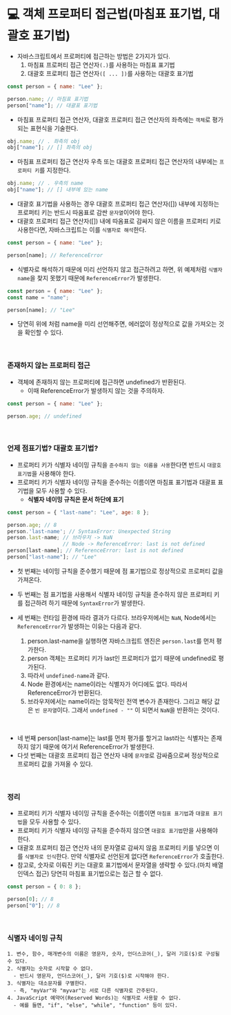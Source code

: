 # 💻 객체 프로퍼티 접근법(마침표 표기법, 대괄호 표기법)

- 자바스크립트에서 프로퍼티에 접근하는 방법은 2가지가 있다.
  1. 마침표 프로퍼티 접근 연산자`(.)`를 사용하는 마침표 표기법
  2. 대괄호 프로퍼티 접근 연산자`([ ... ])`를 사용하는 대괄호 표기법

```js
const person = { name: "Lee" };

person.name; // 마침표 표기법
person["name"]; // 대괄표 표기법
```

- 마침표 프로퍼티 접근 연산자, 대괄호 프로퍼티 접근 연산자의 좌측에는 `객체`로 평가되는 표현식을 기술한다.

```js
obj.name; // . 좌측의 obj
obj["name"]; // [] 좌측의 obj
```

- 마침표 프로퍼티 접근 연산자 우측 또는 대괄호 프로퍼티 접근 연산자의 내부에는 `프로퍼티 키`를 지정한다.

```js
obj.name; // . 우측의 name
obj["name"]; // [] 내부에 있는 name
```

- 대괄호 표기법을 사용하는 경우 대괄호 프로퍼티 접근 연산자([]) 내부에 지정하는 프로퍼티 키는 반드시 따옴표로 감싼 `문자열`이어야 한다.
- 대괄호 프로퍼티 접근 연산자([]) 내에 따옴표로 감싸지 않은 이름을 프로퍼티 키로 사용한다면, 자바스크립트는 이를 `식별자로 해석`한다.

```js
const person = { name: "Lee" };

person[name]; // ReferenceError
```

- 식별자로 해석하기 때문에 미리 선언하지 않고 접근하려고 하면, 위 예제처럼 `식별자 name`을 찾지 못했기 때문에 `ReferenceError`가 발생한다.

```js
const person = { name: "Lee" };
const name = "name";

person[name]; // "Lee"
```

- 당연히 위에 처럼 name을 미리 선언해주면, 에러없이 정상적으로 값을 가져오는 것을 확인할 수 있다.

<br />

### 존재하지 않는 프로퍼티 접근

- 객체에 존재하지 않는 프로퍼티에 접근하면 undefined가 반환된다.
  - 이때 ReferenceError가 발생하지 않는 것을 주의하자.

```js
const person = { name: "Lee" };

person.age; // undefined
```

<br />

### 언제 점표기법? 대괄호 표기법?

- 프로퍼티 키가 식별자 네이밍 규칙을 `준수하지 않는 이름을 사용`한다면 반드시 `대괄호 표기법`을 사용해야 한다.
- 프로퍼티 키가 식별자 네이밍 규칙을 준수하는 이름이면 마침표 표기법과 대괄표 표기법을 모두 사용할 수 있다.
  - **식별자 네이밍 규칙은 문서 하단에 표기**

```js
const person = { "last-name": "Lee", age: 8 };

person.age; // 8
person.'last-name'; // SyntaxError: Unexpected String
person.last-name; // 브라우저 -> NaN
                  // Node -> ReferenceError: last is not defined
person[last-name]; // ReferenceError: last is not defined
person["last-name"]; // "Lee"
```

- 첫 번째는 네이밍 규칙을 준수했기 때문에 점 표기법으로 정상적으로 프로퍼티 값을 가져온다.
- 두 번째는 점 표기법을 사용해서 식별자 네이밍 규칙을 준수하지 않은 프로퍼티 키를 접근하려 하기 때문에 `SyntaxError`가 발생한다.
- 세 번째는 런타임 환경에 따라 결과가 다르다. 브라우저에서는 `NaN`, Node에서는 `ReferenceError`가 발생하는 이유는 다음과 같다.
  <br />

  1. person.last-name을 실행하면 자바스크립트 엔진은 `person.last`를 먼저 평가한다.
  2. person 객체는 프로퍼티 키가 last인 프로퍼티가 없기 때문에 undefined로 평가된다.
  3. 따라서 `undefined-name`과 같다.
  4. Node 환경에서는 name이라는 식별자가 어디에도 없다. 따라서 ReferenceError가 반환된다.
  5. 브라우저에서는 name이라는 암묵적인 전역 변수가 존재한다. 그리고 해당 값은 `빈 문자열`이다. 그래서 `undefined - ""` 이 되면서 `NaN`을 반환하는 것이다.

<br />

- 네 번째 person[last-name]는 last를 먼저 평가를 할거고 last라는 식별자는 존재하지 않기 때문에 여기서 ReferenceError가 발생한다.
- 다섯 번째는 대괄호 프로퍼티 접근 연산자 내에 `문자열`로 감싸줌으로써 정상적으로 프로퍼티 값을 가져올 수 있다.

<br />

### 정리

- 프로퍼티 키가 식별자 네이밍 규칙을 준수하는 이름이면 `마침표 표기법`과 `대괄표 표기법`을 모두 사용할 수 있다.
- 프로퍼티 키가 식별자 네이밍 규칙을 준수하지 않으면 `대괄호 표기법`만을 사용해야 한다.
- 대괄호 프로퍼티 접근 연산자 내의 문자열로 감싸지 않음 프로퍼티 키를 넣으면 이를 `식별자로 인식`한다. 만약 식별자로 선언된게 없다면 `ReferenceError`가 호출한다.
- 참고로, 숫자로 이뤄진 키는 대괄호 표기법에서 문자열을 생략할 수 있다.(마치 배열 인덱스 접근) 당연히 마침표 표기법으로는 접근 할 수 없다.

```js
const person = { 0: 8 };

person[0]; // 8
person["0"]; // 8
```

<br />

### 식별자 네이밍 규칙

```
1. 변수, 함수, 매개변수의 이름은 영문자, 숫자, 언더스코어(_), 달러 기호($)로 구성될 수 있다.
2. 식별자는 숫자로 시작할 수 없다.
  - 반드시 영문자, 언더스코어(_), 달러 기호($)로 시작해야 한다.
3. 식별자는 대소문자를 구별한다.
  - 즉, "myVar"와 "myvar"는 서로 다른 식별자로 간주된다.
4. JavaScript 예약어(Reserved Words)는 식별자로 사용할 수 없다.
  - 예를 들면, "if", "else", "while", "function" 등이 있다.
```
